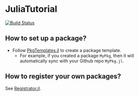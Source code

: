 # JuliaTutorial

[![Build Status](https://github.com/JinraeKim/JuliaTutorial.jl/actions/workflows/CI.yml/badge.svg?branch=main)](https://github.com/JinraeKim/JuliaTutorial.jl/actions/workflows/CI.yml?query=branch%3Amain)

## How to set up a package?
- Follow [PkgTemplates.jl](https://github.com/JuliaCI/PkgTemplates.jl) to create a package template.
    - For example, if you created a package `MyPkg`, then it will automatically sync with your Github repo `MyPkg.jl`.


## How to register your own packages?
See [Registrator.jl](https://github.com/JuliaRegistries/Registrator.jl).
